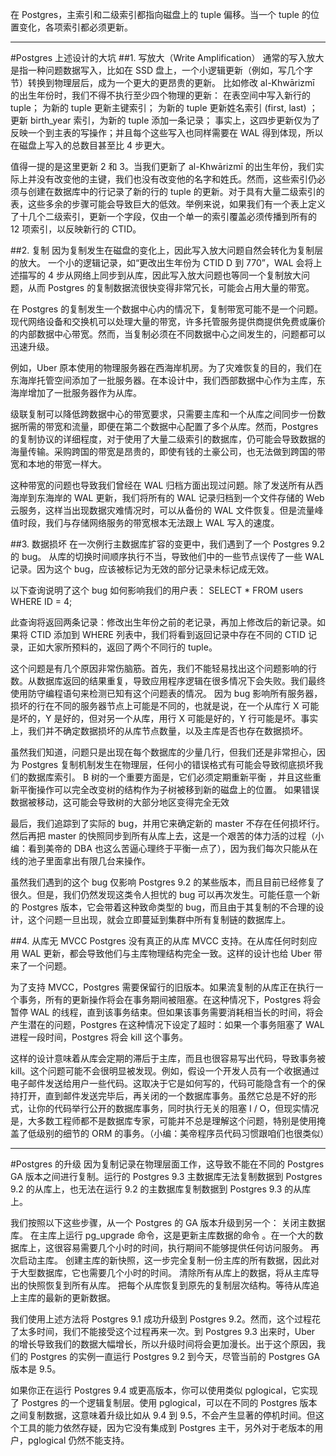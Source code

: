 

在 Postgres，主索引和二级索引都指向磁盘上的 tuple 偏移。当一个 tuple 的位置变化，各项索引都必须更新。





---
#Postgres 上述设计的大坑
##1. 写放大（Write Amplification）
通常的写入放大是指一种问题数据写入，比如在 SSD 盘上，一个小逻辑更新（例如，写几个字节）转换到物理层后，成为一个更大的更昂贵的更新。
比如修改 al-Khwārizmī 的出生年份时，我们不得不执行至少四个物理的更新：
在表空间中写入新行的 tuple；
为新的 tuple 更新主键索引；
为新的 tuple 更新姓名索引 (first, last) ；
更新 birth_year 索引，为新的 tuple 添加一条记录；
事实上，这四步更新仅为了反映一个到主表的写操作；并且每个这些写入也同样需要在 WAL 得到体现，所以在磁盘上写入的总数目甚至比 4 步更大。

值得一提的是这里更新 2 和 3。当我们更新了 al-Khwārizmī 的出生年份，我们实际上并没有改变他的主键，我们也没有改变他的名字和姓氏。然而，这些索引仍必须与创建在数据库中的行记录了新的行的 tuple 的更新。对于具有大量二级索引的表，这些多余的步骤可能会导致巨大的低效。举例来说，如果我们有一个表上定义了十几个二级索引，更新一个字段，仅由一个单一的索引覆盖必须传播到所有的 12 项索引，以反映新行的 CTID。

##2. 复制
因为复制发生在磁盘的变化上，因此写入放大问题自然会转化为复制层的放大。
一个小的逻辑记录，如“更改出生年份为 CTID D 到 770”，WAL 会将上述描写的 4 步从网络上同步到从库，因此写入放大问题也等同一个复制放大问题，从而 Postgres 的复制数据流很快变得非常冗长，可能会占用大量的带宽。

在 Postgres 的复制发生一个数据中心内的情况下，复制带宽可能不是一个问题。现代网络设备和交换机可以处理大量的带宽，许多托管服务提供商提供免费或廉价的内部数据中心带宽。然而，当复制必须在不同数据中心之间发生的，问题都可以迅速升级。

例如，Uber 原本使用的物理服务器在西海岸机房。为了灾难恢复的目的，我们在东海岸托管空间添加了一批服务器。在本设计中，我们西部数据中心作为主库，东海岸增加了一批服务器作为从库。

级联复制可以降低跨数据中心的带宽要求，只需要主库和一个从库之间同步一份数据所需的带宽和流量，即便在第二个数据中心配置了多个从库。然而，Postgres 的复制协议的详细程度，对于使用了大量二级索引的数据库，仍可能会导致数据的海量传输。采购跨国的带宽是昂贵的，即使有钱的土豪公司，也无法做到跨国的带宽和本地的带宽一样大。

这种带宽的问题也导致我们曾经在 WAL 归档方面出现过问题。除了发送所有从西海岸到东海岸的 WAL 更新，我们将所有的 WAL 记录归档到一个文件存储的 Web 云服务，这样当出现数据灾难情况时，可以从备份的 WAL 文件恢复。但是流量峰值时段，我们与存储网络服务的带宽根本无法跟上 WAL 写入的速度。

##3. 数据损坏
在一次例行主数据库扩容的变更中，我们遇到了一个 Postgres 9.2 的 bug。
从库的切换时间顺序执行不当，导致他们中的一些节点误传了一些 WAL 记录。因为这个 bug，应该被标记为无效的部分记录未标记成无效。

以下查询说明了这个 bug 如何影响我们的用户表：
SELECT * FROM users WHERE ID = 4;

此查询将返回两条记录：修改出生年份之前的老记录，再加上修改后的新记录。如果将 CTID 添加到 WHERE 列表中，我们将看到返回记录中存在不同的 CTID 记录，正如大家所预料的，返回了两个不同行的 tuple。

这个问题是有几个原因非常伤脑筋。首先，我们不能轻易找出这个问题影响的行数。从数据库返回的结果重复，导致应用程序逻辑在很多情况下会失败。我们最终使用防守编程语句来检测已知有这个问题表的情况。
因为 bug 影响所有服务器，损坏的行在不同的服务器节点上可能是不同的，也就是说，在一个从库行 X 可能是坏的，Y 是好的，但对另一个从库，用行 X 可能是好的，Y 行可能是坏。事实上，我们并不确定数据损坏的从库节点数量，以及主库是否也存在数据损坏。

虽然我们知道，问题只是出现在每个数据库的少量几行，但我们还是非常担心，因为 Postgres 复制机制发生在物理层，任何小的错误格式有可能会导致彻底损坏我们的数据库索引。
B 树的一个重要方面是，它们必须定期重新平衡 ，并且这些重新平衡操作可以完全改变树的结构作为子树被移到新的磁盘上的位置。
如果错误数据被移动，这可能会导致树的大部分地区变得完全无效

最后，我们追踪到了实际的 bug，并用它来确定新的 master 不存在任何损坏行。然后再把 master 的快照同步到所有从库上去，这是一个艰苦的体力活的过程（小编：看到美帝的 DBA 也这么苦逼心理终于平衡一点了），因为我们每次只能从在线的池子里面拿出有限几台来操作。

虽然我们遇到的这个 bug 仅影响 Postgres 9.2 的某些版本，而且目前已经修复了很久。但是，我们仍然发现这类令人担忧的 bug 可以再次发生。可能任意一个新的 Postgres 版本，它会带着这种致命类型的 bug，而且由于其复制的不合理的设计，这个问题一旦出现，就会立即蔓延到集群中所有复制链的数据库上。

##4. 从库无 MVCC
Postgres 没有真正的从库 MVCC 支持。在从库任何时刻应用 WAL 更新，都会导致他们与主库物理结构完全一致。这样的设计也给 Uber 带来了一个问题。

为了支持 MVCC，Postgres 需要保留行的旧版本。如果流复制的从库正在执行一个事务，所有的更新操作将会在事务期间被阻塞。在这种情况下，Postgres 将会暂停 WAL 的线程，直到该事务结束。但如果该事务需要消耗相当长的时间，将会产生潜在的问题，Postgres 在这种情况下设定了超时：如果一个事务阻塞了 WAL 进程一段时间，Postgres 将会 kill 这个事务。

这样的设计意味着从库会定期的滞后于主库，而且也很容易写出代码，导致事务被 kill。这个问题可能不会很明显被发现。例如，假设一个开发人员有一个收据通过电子邮件发送给用户一些代码。这取决于它是如何写的，代码可能隐含有一个的保持打开，直到邮件发送完毕后，再关闭的一个数据库事务。虽然它总是不好的形式，让你的代码举行公开的数据库事务，同时执行无关的阻塞 I / O，但现实情况是，大多数工程师都不是数据库专家，可能并不总是理解这个问题，特别是使用掩盖了低级别的细节的 ORM 的事务。（小编：美帝程序员代码习惯跟咱们也很类似）

---
#Postgres 的升级
因为复制记录在物理层面工作，这导致不能在不同的 Postgres GA 版本之间进行复制。运行的 Postgres 9.3 主数据库无法复制数据到 Postgres 9.2 的从库上，也无法在运行 9.2 的主数据库复制数据到 Postgres 9.3 的从库上。

我们按照以下这些步骤，从一个 Postgres 的 GA 版本升级到另一个：
关闭主数据库。
在主库上运行 pg_upgrade 命令，这是更新主库数据的命令 。在一个大的数据库上，这很容易需要几个小时的时间，执行期间不能够提供任何访问服务。
再次启动主库。
创建主库的新快照，这一步完全复制一份主库的所有数据，因此对于大型数据库，它也需要几个小时的时间。
清除所有从库上的数据，将从主库导出的快照恢复到所有从库。
把每个从库恢复到原先的复制层次结构。等待从库追上主库的最新的更新数据。

我们使用上述方法将 Postgres 9.1 成功升级到 Postgres 9.2。然而，这个过程花了太多时间，我们不能接受这个过程再来一次。到 Postgres 9.3 出来时，Uber 的增长导致我们的数据大幅增长，所以升级时间将会更加漫长。出于这个原因，我们的 Postgres 的实例一直运行 Postgres 9.2 到今天，尽管当前的 Postgres GA 版本是 9.5。

如果你正在运行 Postgres 9.4 或更高版本，你可以使用类似 pglogical，它实现了 Postgres 的一个逻辑复制层。使用 pglogical，可以在不同的 Postgres 版本之间复制数据，这意味着升级比如从 9.4 到 9.5，不会产生显著的停机时间。但这个工具的能力依然存疑，因为它没有集成到 Postgres 主干，另外对于老版本的用户，pglogical 仍然不能支持。






















